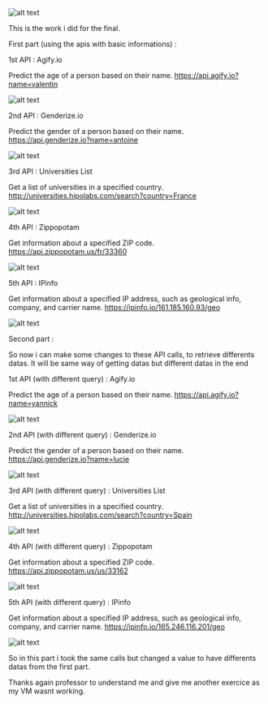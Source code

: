 ![alt text](images_readme/image.png)

This is the work i did for the final.

First part (using the apis with basic informations) :

1st API : Agify.io

Predict the age of a person based on their name.
https://api.agify.io?name=valentin

![alt text](images_readme/image-1.png)

2nd API : Genderize.io

Predict the gender of a person based on their name.
https://api.genderize.io?name=antoine

![alt text](images_readme/image-2.png)

3rd API : Universities List

Get a list of universities in a specified country.
http://universities.hipolabs.com/search?country=France

![alt text](images_readme/image-3.png)

4th API : Zippopotam

Get information about a specified ZIP code.
https://api.zippopotam.us/fr/33360

![alt text](images_readme/image-4.png)

5th API : IPinfo

Get information about a specified IP address, such as geological info, company, and carrier name.
https://ipinfo.io/161.185.160.93/geo

![alt text](images_readme/image-5.png)

Second part : 

So now i can make some changes to these API calls, to retrieve differents datas. It will be same way of getting datas but different datas in the end

1st API (with different query) : Agify.io

Predict the age of a person based on their name.
https://api.agify.io?name=yannick

![alt text](images_readme/image-6.png)

2nd API (with different query) : Genderize.io

Predict the gender of a person based on their name.
https://api.genderize.io?name=lucie

![alt text](images_readme/image-7.png)

3rd API (with different query) : Universities List

Get a list of universities in a specified country.
http://universities.hipolabs.com/search?country=Spain

![alt text](images_readme/image-8.png)

4th API (with different query) : Zippopotam

Get information about a specified ZIP code.
https://api.zippopotam.us/us/33162


![alt text](images_readme/image-9.png)

5th API (with different query) : IPinfo

Get information about a specified IP address, such as geological info, company, and carrier name.
https://ipinfo.io/165.246.116.201/geo

![alt text](images_readme/image-10.png)

So in this part i took the same calls but changed a value to have differents datas from the first part.

Thanks again professor to understand me and give me another exercice as my VM wasnt working.